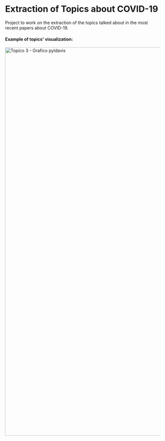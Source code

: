 # Extraction of Topics about COVID-19

Project to work on the extraction of the topics talked about in the most recent papers about COVID-19.

#### Example of topics' visualization:
<img width="1267" alt="Topico 3 - Grafico pyldavis" src="https://user-images.githubusercontent.com/17167802/130290924-ea80c480-a8c9-4901-9b67-ab919c5e82fa.png">
